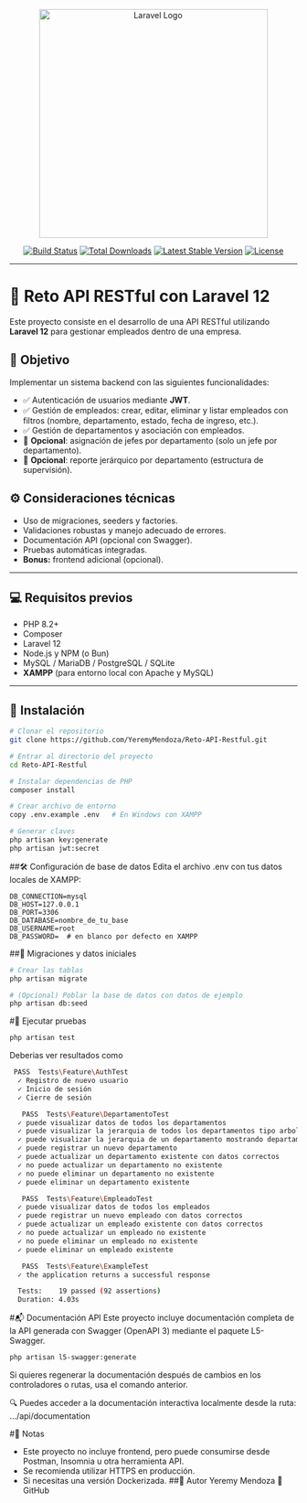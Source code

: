 <p align="center">
  <a href="https://laravel.com" target="_blank">
    <img src="https://raw.githubusercontent.com/laravel/art/master/logo-lockup/5%20SVG/2%20CMYK/1%20Full%20Color/laravel-logolockup-cmyk-red.svg" width="400" alt="Laravel Logo">
  </a>
</p>

<p align="center">
  <a href="https://github.com/laravel/framework/actions"><img src="https://github.com/laravel/framework/workflows/tests/badge.svg" alt="Build Status"></a>
  <a href="https://packagist.org/packages/laravel/framework"><img src="https://img.shields.io/packagist/dt/laravel/framework" alt="Total Downloads"></a>
  <a href="https://packagist.org/packages/laravel/framework"><img src="https://img.shields.io/packagist/v/laravel/framework" alt="Latest Stable Version"></a>
  <a href="https://packagist.org/packages/laravel/framework"><img src="https://img.shields.io/packagist/l/laravel/framework" alt="License"></a>
</p>

---

# 🧪 Reto API RESTful con Laravel 12

Este proyecto consiste en el desarrollo de una API RESTful utilizando **Laravel 12** para gestionar empleados dentro de una empresa.

## 🎯 Objetivo

Implementar un sistema backend con las siguientes funcionalidades:

- ✅ Autenticación de usuarios mediante **JWT**.
- ✅ Gestión de empleados: crear, editar, eliminar y listar empleados con filtros (nombre, departamento, estado, fecha de ingreso, etc.).
- ✅ Gestión de departamentos y asociación con empleados.
- 🔄 **Opcional**: asignación de jefes por departamento (solo un jefe por departamento).
- 🧭 **Opcional**: reporte jerárquico por departamento (estructura de supervisión).

## ⚙️ Consideraciones técnicas

- Uso de migraciones, seeders y factories.
- Validaciones robustas y manejo adecuado de errores.
- Documentación API (opcional con Swagger).
- Pruebas automáticas integradas.
- **Bonus:** frontend adicional (opcional).

---

## 💻 Requisitos previos

- PHP 8.2+
- Composer
- Laravel 12
- Node.js y NPM (o Bun)
- MySQL / MariaDB / PostgreSQL / SQLite
- **XAMPP** (para entorno local con Apache y MySQL)

---

## 🚀 Instalación

```bash
# Clonar el repositorio
git clone https://github.com/YeremyMendoza/Reto-API-Restful.git

# Entrar al directorio del proyecto
cd Reto-API-Restful

# Instalar dependencias de PHP
composer install

# Crear archivo de entorno
copy .env.example .env   # En Windows con XAMPP

# Generar claves
php artisan key:generate
php artisan jwt:secret
```
##🛠️ Configuración de base de datos
Edita el archivo .env con tus datos locales de XAMPP:
```env
DB_CONNECTION=mysql
DB_HOST=127.0.0.1
DB_PORT=3306
DB_DATABASE=nombre_de_tu_base
DB_USERNAME=root
DB_PASSWORD=  # en blanco por defecto en XAMPP
```
##🧱 Migraciones y datos iniciales
```bash
# Crear las tablas
php artisan migrate

# (Opcional) Poblar la base de datos con datos de ejemplo
php artisan db:seed
```
#🧪 Ejecutar pruebas
```bash
php artisan test
```
Deberias ver resultados como
```bash
 PASS  Tests\Feature\AuthTest
  ✓ Registro de nuevo usuario                                                       2.76s  
  ✓ Inicio de sesión                                                                0.05s  
  ✓ Cierre de sesión                                                                0.04s  

   PASS  Tests\Feature\DepartamentoTest
  ✓ puede visualizar datos de todos los departamentos                               0.05s  
  ✓ puede visualizar la jerarquia de todos los departamentos tipo arbol             0.08s  
  ✓ puede visualizar la jerarquia de un departamento mostrando departamento, encar… 0.05s  
  ✓ puede registrar un nuevo departamento                                           0.06s  
  ✓ puede actualizar un departamento existente con datos correctos                  0.06s  
  ✓ no puede actualizar un departamento no existente                                0.05s  
  ✓ no puede eliminar un departamento no existente                                  0.04s  
  ✓ puede eliminar un departamento existente                                        0.05s  

   PASS  Tests\Feature\EmpleadoTest
  ✓ puede visualizar datos de todos los empleados                                   0.05s  
  ✓ puede registrar un nuevo empleado con datos correctos                           0.05s  
  ✓ puede actualizar un empleado existente con datos correctos                      0.06s  
  ✓ no puede actualizar un empleado no existente                                    0.05s  
  ✓ no puede eliminar un empleado no existente                                      0.04s  
  ✓ puede eliminar un empleado existente                                            0.06s  

   PASS  Tests\Feature\ExampleTest
  ✓ the application returns a successful response                                   0.08s  

  Tests:    19 passed (92 assertions)
  Duration: 4.03s
```
#📬 Documentación API
Este proyecto incluye documentación completa de la API generada con Swagger (OpenAPI 3) mediante el paquete L5-Swagger.

```bash
php artisan l5-swagger:generate
```
Si quieres regenerar la documentación después de cambios en los controladores o rutas, usa el comando anterior.

🔍 Puedes acceder a la documentación interactiva localmente desde la ruta: .../api/documentation


#📌 Notas
- Este proyecto no incluye frontend, pero puede consumirse desde Postman, Insomnia u otra herramienta API.
- Se recomienda utilizar HTTPS en producción.
- Si necesitas una versión Dockerizada.
##🤝 Autor
Yeremy Mendoza
🔗 GitHub
